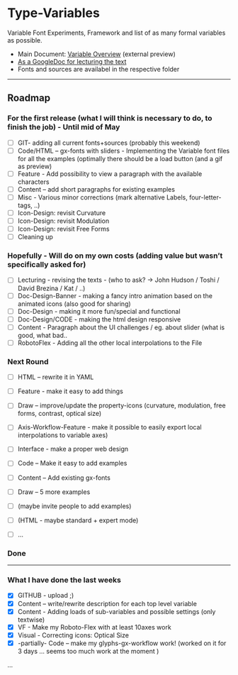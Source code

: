 # Type-Variables
Variable Font Experiments, Framework and list of as many formal variables as possible.
- Main Document: [Variable Overview](http://vongebhardi.de/clients/google/typevariables/) (external preview)
- [As a GoogleDoc for lecturing the text](https://docs.google.com/document/d/18m8dFZD638eCFxf4CTe1V-S0k2JuUR-Y3yxVfTv_AAc/edit)
- Fonts and sources are availabel in the respective folder


-------

## Roadmap

### For the first release (what I will think is necessary to do, to finish the job) - Until mid of May
- [ ] GIT- adding all current fonts+sources (probably this weekend) 
- [ ] Code/HTML – gx-fonts with sliders - Implementing the Variable font files for all the examples (optimally there should be a load button (and a gif as preview)
- [ ] Feature - Add possibility to view a paragraph with the available characters
- [ ] Content – add short paragraphs for existing examples 
- [ ] Misc - Various minor corrections (mark alternative Labels, four-letter-tags, ..)
- [ ] Icon-Design: revisit Curvature
- [ ] Icon-Design: revisit Modulation
- [ ] Icon-Design: revisit Free Forms
- [ ] Cleaning up

### Hopefully - Will do on my own costs (adding value but wasn’t specifically asked for)
- [ ] Lecturing - revising the texts - (who to ask? -> John Hudson / Toshi / David Brezina / Kat / ..) 
- [ ] Doc-Design-Banner - making a fancy intro animation based on the animated icons (also good for sharing)
- [ ] Doc-Design - making it more fun/special and functional
- [ ] Doc-Design/CODE - making the html design responsive
- [ ] Content - Paragraph about the UI challenges / eg. about slider (what is good, what bad..
- [ ] RobotoFlex - Adding all the other local interpolations to the File

### Next Round 
- [ ] HTML – rewrite it in YAML
- [ ] Feature - make it easy to add things
- [ ] Draw – improve/update the property-icons (curvature, modulation, free forms, contrast, optical size)
- [ ] Axis-Workflow-Feature - make it possible to easily export local interpolations to variable axes)
- [ ] Interface - make a proper web design
- [ ] Code – Make it easy to add examples
- [ ] Content – Add existing gx-fonts
- [ ] Draw – 5 more examples
- [ ] (maybe invite people to add examples)
- [ ] (HTML - maybe standard + expert mode)
- [ ] ...



### Done
---------------------------------
### What I have done the last weeks
- [x] GITHUB - upload ;)
- [x] Content – write/rewrite description for each top level variable
- [x] Content - Adding loads of sub-variables and possible settings (only textwise)
- [x] VF - Make my Roboto-Flex with at least 10axes work 
- [x] Visual - Correcting icons: Optical Size
- [x] -partially- Code – make my glyphs-gx-workflow work! (worked on it for 3 days ... seems too much work at the moment ) 

...
